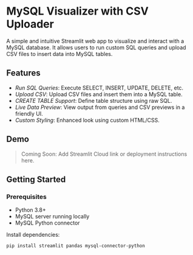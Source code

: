 # MySQL Visualizer with CSV Uploader

A simple and intuitive Streamlit web app to visualize and interact with a MySQL database. It allows users to run custom SQL queries and upload CSV files to insert data into MySQL tables.

## Features

- *Run SQL Queries*: Execute SELECT, INSERT, UPDATE, DELETE, etc.
- *Upload CSV*: Upload CSV files and insert them into a MySQL table.
- *CREATE TABLE Support*: Define table structure using raw SQL.
- *Live Data Preview*: View output from queries and CSV previews in a friendly UI.
- *Custom Styling*: Enhanced look using custom HTML/CSS.

## Demo

> Coming Soon: Add Streamlit Cloud link or deployment instructions here.

## Getting Started

### Prerequisites

- Python 3.8+
- MySQL server running locally
- MySQL Python connector

Install dependencies:
```bash
pip install streamlit pandas mysql-connector-python